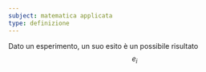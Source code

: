 ```yaml
---
subject: matematica applicata
type: definizione
---
```

Dato un esperimento, un suo esito è un possibile risultato
$$
e_i
$$